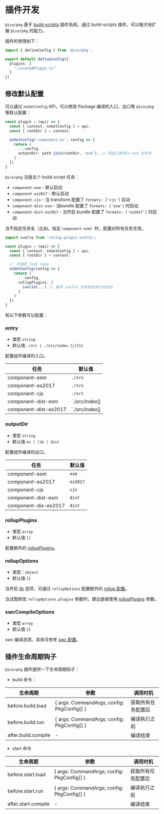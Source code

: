 # 插件开发

`@ice/pkg` 基于 [build-scripts](https://github.com/ice-lab/build-scripts) 插件系统。通过 build-scripts 插件，可以极大地扩展 `@ice/pkg` 的能力。

插件的使用如下：

```ts
import { defineConfig } from '@ice/pkg';

export default defineConfig({
  plugins: [
    "./customPlugin.ts"
  ]
})
```

## 修改默认配置

可以通过 `onGetConfig` API，可以修改 Package 编译的入口、出口等 `@ice/pkg` 等默认配置：

```ts
const plugin = (api) => {
  const { context, onGetConfig } = api;
  const { rootDir } = context;

  onGetConfig('component-es', config => {
    return (
      ...config,
      outputDir: path.join(rootDir, 'esm'), // 将出口修改为 esm 文件夹
    )
  })
}
```

`@ice/pkg` 注册五个 build-script 任务：

+ `component-esm` - 默认启动
+ `component-es2017` - 默认启动
+ `component-cjs` - 当 transform 配置了 `formats: ['cjs']` 启动
+ `component-dist-esm` - 当bundle 配置了 `formats: ['esm']` 时启动
+ `component-dist-es2017` - 当开启 bundle 配置了 `formats: ['es2017']` 时启动

当不指定任务名（比如，指定 `component-esm`）时，配置对所有任务生效。

```ts
import svelte from 'rollup-plugin-svelte';

const plugin = (api) => {
  const { context, onGetConfig } = api;
  const { rootDir } = context;

  // 不指定 Task name
  onGetConfig(config => {
    return (
      ...config,
      rollupPlugins: [
        svelte(...) // 编译 svelte 文件则会进行对应的
      ]
    )
  })
}
```

有以下参数可以配置：

### entry

+ 类型 `string`
+ 默认值 `./src | ./src/index.[j|t]s`

配置组件编译的入口。

| 任务            | 默认值                |
| -------------- | -------------------  |
| component-esm  | `./src`              |
| component-es2017   | `./src`              |
| component-cjs  | `./src`              |
| component-dist-esm  | `./src/index[j|t]s`  |
| component-dist-es2017  | `./src/index[j|t]s`  |

### outputDir

+ 类型 `string`
+ 默认值 `es | lib | dist`

配置组件编译的出口。

| 任务            | 默认值              |
| -------------- | -------------------|
| component-esm   | `esm`               |
| component-es2017   | `es2017`               |
| component-cjs  | `cjs`              |
| component-dist-esm  | `dist`             |
| component-dis-es2017  | `dist`  |

### rollupPlugins

+ 类型 `array`
+ 默认值 `[]`

配置额外的 [rollupPlugins](https://rollupjs.org/guide/en/#plugin-development)。

### rollupOptions

+ 类型：`object`
+ 默认值 `{}`

当开启 [lib](#lib) 选项，可通过 `rollupOptions` 配置额外的 [rollup 配置](https://rollupjs.org/guide/en/#command-line-flags)。

当试图修改 `rollupOptions.plugins` 参数时，建议直接使用 [rollupPlugins](#rollupPlugins) 参数。

### swcCompileOptions

+ 类型 `array`
+ 默认值 `{}`

swc 编译选项。具体可参考 [swc 配置](https://swc.rs/docs/configuration/swcrc)。

## 插件生命周期钩子

`@ice/pkg` 插件提供一下生命周期钩子：

+ build 命令：

| 生命周期            | 参数                                                  | 调用时机              |
| ------------------- | ----------------------------------------------------- | --------------------- |
| before.build.load   | { args: CommandArgs; config: PkgConfig[] } | 获取所有任务配置后|
| before.build.run    | { args: CommandArgs; config: PkgConfig[]  } | 编译执行之前  |
| after.build.compile | - | 编译结束              |

+ start 命令

| 生命周期            | 参数                                                  | 调用时机              |
| ------------------- | ----------------------------------------------------- | --------------------- |
| before.start.load   | { args: CommandArgs; config: PkgConfig[] } | 获取所有任务配置后|
| before.start.run    | { args: CommandArgs; config: PkgConfig[]  } | 编译执行之前  |
| after.start.compile | - | 编译结束              |
